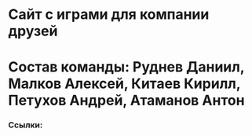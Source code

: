 # Сайт с играми для компании друзей
# Состав команды: Руднев Даниил, Малков Алексей, Китаев Кирилл, Петухов Андрей, Атаманов Антон
### Ссылки:

